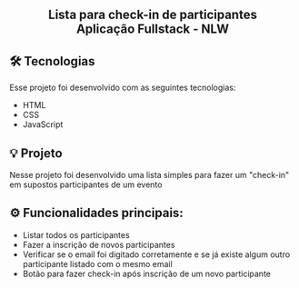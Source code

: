 <h2 align="center"> 
    Lista para check-in de participantes <br>
    Aplicação Fullstack - NLW
</h2>


## 🛠️ Tecnologias

Esse projeto foi desenvolvido com as seguintes tecnologias:

- HTML
- CSS
- JavaScript

## 💡 Projeto

Nesse projeto foi desenvolvido uma lista simples para fazer um "check-in" em supostos participantes de um evento

## ⚙️ Funcionalidades principais:

- Listar todos os participantes
- Fazer a inscrição de novos participantes
- Verificar se o email foi digitado corretamente e se já existe algum outro participante listado com o mesmo email
- Botão para fazer check-in após inscrição de um novo participante